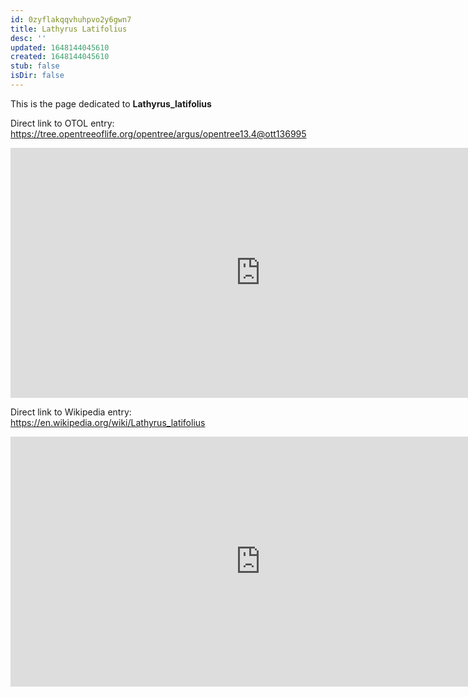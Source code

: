 ```yaml
---
id: 0zyflakqqvhuhpvo2y6gwn7
title: Lathyrus Latifolius
desc: ''
updated: 1648144045610
created: 1648144045610
stub: false
isDir: false
---
```

This is the page dedicated to **Lathyrus_latifolius**


Direct link to OTOL entry: https://tree.opentreeoflife.org/opentree/argus/opentree13.4@ott136995



<html>
    <body>
    <iframe src="https://tree.opentreeoflife.org/opentree/argus/opentree13.4@ott136995"
    width="800" height="400" frameborder="0" allowfullscreen> </iframe>
    </body>
</html>
    


Direct link to Wikipedia entry: https://en.wikipedia.org/wiki/Lathyrus_latifolius



<html>
    <body>
    <iframe src="https://en.wikipedia.org/wiki/Lathyrus_latifolius"
    width="800" height="400" frameborder="0" allowfullscreen> </iframe>
    </body>
</html>
    
